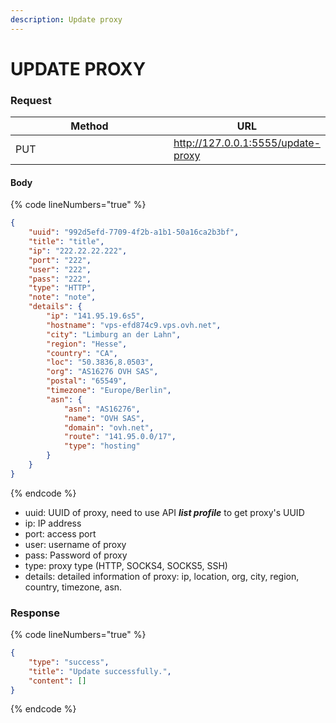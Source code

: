```yaml
---
description: Update proxy
---
```


# UPDATE PROXY

### **Request**

<table><thead><tr><th width="249">Method</th><th>URL</th></tr></thead><tbody><tr><td>PUT</td><td><a href="http://127.0.0.1:5555/update-proxy">http://127.0.0.1:5555/update-proxy</a></td></tr></tbody></table>

#### **Body**

{% code lineNumbers="true" %}
```json
{
    "uuid": "992d5efd-7709-4f2b-a1b1-50a16ca2b3bf",
    "title": "title",
    "ip": "222.22.22.222",
    "port": "222",
    "user": "222",
    "pass": "222",
    "type": "HTTP",
    "note": "note",
    "details": {
        "ip": "141.95.19.6s5",
        "hostname": "vps-efd874c9.vps.ovh.net",
        "city": "Limburg an der Lahn",
        "region": "Hesse",
        "country": "CA",    
        "loc": "50.3836,8.0503",
        "org": "AS16276 OVH SAS",
        "postal": "65549",
        "timezone": "Europe/Berlin",
        "asn": {
            "asn": "AS16276",
            "name": "OVH SAS",
            "domain": "ovh.net",
            "route": "141.95.0.0/17",
            "type": "hosting"
        }
    }
}
```
{% endcode %}

* uuid: UUID of proxy, need to use API _**list profile**_ to get proxy's UUID
* ip: IP address
* port: access port
* user: username of proxy
* pass: Password of proxy
* type: proxy type (HTTP, SOCKS4, SOCKS5, SSH)
* details: detailed information of proxy: ip, location, org, city, region, country, timezone, asn.

### **Response**

{% code lineNumbers="true" %}
```json
{
    "type": "success",
    "title": "Update successfully.",
    "content": []
}
```
{% endcode %}
